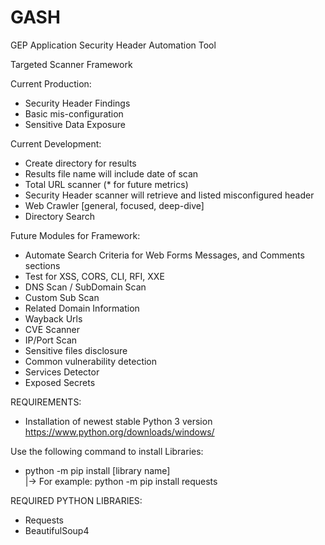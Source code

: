 # GASH
GEP Application Security Header Automation Tool 

Targeted Scanner Framework

  Current Production:
  * Security Header Findings
  * Basic mis-configuration
  * Sensitive Data Exposure
  
  Current Development:
  * Create directory for results
  * Results file name will include date of scan
  * Total URL scanner (* for future metrics)
  * Security Header scanner will retrieve and listed misconfigured header
  * Web Crawler [general, focused, deep-dive]
  * Directory Search
  
  Future Modules for Framework:
  * Automate Search Criteria for Web Forms Messages, and Comments sections
  * Test for XSS, CORS, CLI, RFI, XXE
  * DNS Scan / SubDomain Scan
  * Custom Sub Scan
  * Related Domain Information
  * Wayback Urls
  * CVE Scanner
  * IP/Port Scan
  * Sensitive files disclosure
  * Common vulnerability detection
  * Services Detector
  * Exposed Secrets
 
REQUIREMENTS: 
* Installation of newest stable Python 3 version<br>
     https://www.python.org/downloads/windows/

Use the following command to install Libraries: 
* python -m pip install [library name] <br>
     |-> For example: python -m pip install requests
  
REQUIRED PYTHON LIBRARIES: 
* Requests
* BeautifulSoup4
